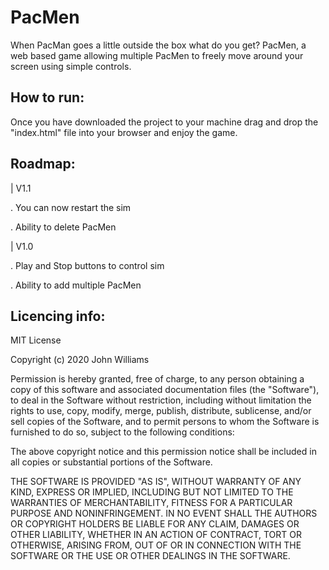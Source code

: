# PacMen
When PacMan goes a little outside the box what do you get? PacMen, a web based game allowing multiple PacMen to freely move around your screen using simple controls. 

<h2>How to run:</h2>

Once you have downloaded the project to your machine drag and drop the "index.html" file into your browser and enjoy the game. 

<h2>Roadmap:</h2>

| V1.1

 . You can now restart the sim 

 . Ability to delete PacMen 


| V1.0

 . Play and Stop buttons to control sim 
  
 . Ability to add multiple PacMen
 

<h2>Licencing info: </h2>

MIT License

Copyright (c) 2020 John Williams

Permission is hereby granted, free of charge, to any person obtaining a copy
of this software and associated documentation files (the "Software"), to deal
in the Software without restriction, including without limitation the rights
to use, copy, modify, merge, publish, distribute, sublicense, and/or sell
copies of the Software, and to permit persons to whom the Software is
furnished to do so, subject to the following conditions:

The above copyright notice and this permission notice shall be included in all
copies or substantial portions of the Software.

THE SOFTWARE IS PROVIDED "AS IS", WITHOUT WARRANTY OF ANY KIND, EXPRESS OR
IMPLIED, INCLUDING BUT NOT LIMITED TO THE WARRANTIES OF MERCHANTABILITY,
FITNESS FOR A PARTICULAR PURPOSE AND NONINFRINGEMENT. IN NO EVENT SHALL THE
AUTHORS OR COPYRIGHT HOLDERS BE LIABLE FOR ANY CLAIM, DAMAGES OR OTHER
LIABILITY, WHETHER IN AN ACTION OF CONTRACT, TORT OR OTHERWISE, ARISING FROM,
OUT OF OR IN CONNECTION WITH THE SOFTWARE OR THE USE OR OTHER DEALINGS IN THE
SOFTWARE.

